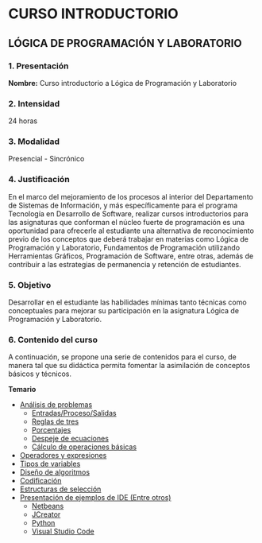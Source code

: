 # CURSO INTRODUCTORIO
## LÓGICA DE PROGRAMACIÓN Y LABORATORIO

### 1. Presentación

**Nombre:** Curso introductorio a Lógica de Programación y Laboratorio

### 2. Intensidad

24 horas

### 3. Modalidad

Presencial - Sincrónico 

### 4. Justificación

En el marco del mejoramiento de los procesos al interior del Departamento de Sistemas de Información, y más específicamente para el programa Tecnología en Desarrollo de Software, realizar cursos introductorios para las asignaturas que conforman el núcleo fuerte de programación es una oportunidad para ofrecerle al estudiante una alternativa de reconocimiento previo de los conceptos que deberá trabajar en materias como Lógica de Programación y Laboratorio, Fundamentos de Programación utilizando Herramientas Gráficos, Programación de Software, entre otras, además de contribuir a las estrategias de permanencia y retención de estudiantes.

### 5. Objetivo

Desarrollar en el estudiante las habilidades mínimas tanto técnicas como conceptuales para mejorar su participación en la asignatura Lógica de Programación y Laboratorio.

### 6. Contenido del curso

A continuación, se propone una serie de contenidos para el curso, de manera tal que su didáctica permita fomentar la asimilación de conceptos básicos y técnicos.

**Temario**
- [Análisis de problemas](AnalisisProblema/README.md)
  - [Entradas/Proceso/Salidas](enlace_al_archivo_entradas_proceso_salidas)
  - [Reglas de tres](enlace_al_archivo_reglas_de_tres)
  - [Porcentajes](enlace_al_archivo_porcentajes)
  - [Despeje de ecuaciones](enlace_al_archivo_despeje_de_ecuaciones)
  - [Cálculo de operaciones básicas](enlace_al_archivo_calculo_de_operaciones_basicas)
- [Operadores y expresiones](enlace_al_archivo_operadores_y_expresiones)
- [Tipos de variables](enlace_al_archivo_tipos_de_variables)
- [Diseño de algoritmos](enlace_al_archivo_diseno_de_algoritmos)
- [Codificación](enlace_al_archivo_codificacion)
- [Estructuras de selección](enlace_al_archivo_estructuras_de_seleccion)
- [Presentación de ejemplos de IDE (Entre otros)](enlace_al_archivo_presentacion_de_ejemplos_de_IDE)
  - [Netbeans](enlace_al_archivo_netbeans)
  - [JCreator](enlace_al_archivo_jcreator)
  - [Python](enlace_al_archivo_python)
  - [Visual Studio Code](enlace_al_archivo_visual_studio_code)
